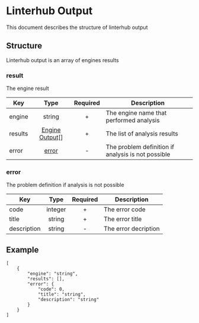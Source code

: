 # Linterhub Output
This document describes the structure of linterhub output
## Structure
Linterhub output is an array of engines results
### result
The engine result

|Key|Type|Required|Description|
|-|:-:|:-:|-|
|engine|string|+|The engine name that performed analysis|
|results|[Engine Output](engine.output.md)[]|+|The list of analysis results|
|error|[error](#error)|-|The problem definition if analysis is not possible|
### error
The problem definition if analysis is not possible

|Key|Type|Required|Description|
|-|:-:|:-:|-|
|code|integer|+|The error code|
|title|string|+|The error title|
|description|string|-|The error decription|
## Example
```
[
    {
        "engine": "string",
        "results": [],
        "error": {
            "code": 0,
            "title": "string",
            "description": "string"
        }
    }
]
```
